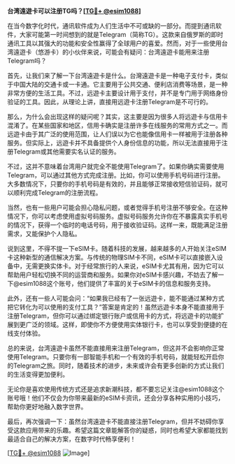 **台湾遠遊卡可以注册TG吗？[[TG💪+ @esim1088](https://t.me/s/esim1088)]**

在当今数字化时代，通讯软件成为人们生活中不可或缺的一部分。而提到通讯软件，大家可能第一时间想到的就是Telegram（简称TG）。这款来自俄罗斯的即时通讯工具以其强大的功能和安全性赢得了全球用户的喜爱。然而，对于一些使用台湾遠遊卡（悠游卡）的小伙伴来说，可能会有疑问：台湾遠遊卡能用来注册Telegram吗？

首先，让我们来了解一下台湾遠遊卡是什么。台灣遠遊卡是一种电子支付卡，类似于中国大陆的交通卡或一卡通。它主要用于公共交通、便利店消费等场景，是一种非常方便的生活工具。不过，远遊卡主要设计用于支付，并不是专门用于网络身份验证的工具。因此，从理论上讲，直接用远遊卡注册Telegram是不可行的。

那么，为什么会出现这样的疑问呢？其实，这主要是因为很多人将远遊卡与信用卡混淆了。在某些国家和地区，信用卡确实是注册许多在线服务的常用方式之一。而远遊卡由于其广泛的使用范围，让人们误以为它也能像信用卡一样被用于注册各种服务。但实际上，远遊卡并不具备提供个人身份信息的功能，所以无法直接用于注册Telegram或其他需要实名认证的服务。

不过，这并不意味着台湾用户就完全不能使用Telegram了。如果你确实需要使用Telegram，可以通过其他方式完成注册。比如，你可以使用手机号码进行注册。大多数情况下，只要你的手机号码是有效的，并且能够正常接收短信验证码，就可以顺利完成Telegram的注册流程。

当然，也有一些用户可能会担心隐私问题，或者觉得手机号注册不够安全。在这种情况下，你可以考虑使用虚拟号码服务。虚拟号码服务允许你在不暴露真实手机号的情况下，获得一个临时的电话号码，用于接收验证码。这样一来，既能满足注册需求，又能保护个人隐私。

说到这里，不得不提一下eSIM卡。随着科技的发展，越来越多的人开始关注eSIM卡这种新型的通信解决方案。与传统的物理SIM卡不同，eSIM卡可以直接嵌入设备中，无需更换实体卡。对于经常旅行的人来说，eSIM卡尤其有用，因为它可以帮助用户轻松切换不同的运营商和服务。如果你对eSIM卡感兴趣，不妨去了解一下@esim1088这个账号，他们提供了丰富的关于eSIM卡的信息和服务支持。

此外，还有一些人可能会问：“如果我已经有了一张远遊卡，能不能通过某种方式把它转化为可以使用的支付工具？”答案是肯定的！虽然远遊卡本身不能直接用于注册Telegram，但你可以通过绑定银行账户或信用卡的方式，将远遊卡的功能扩展到更广泛的领域。这样，即使你不方便使用实体银行卡，也可以享受到便捷的在线支付体验。

总的来说，台湾遠遊卡虽然不能直接用来注册Telegram，但这并不会影响你正常使用Telegram。只要你有一部智能手机和一个有效的手机号码，就能轻松开启你的Telegram之旅。同时，随着技术的进步，未来或许会有更多创新的方式让我们的生活变得更加便利。

无论你是喜欢使用传统方式还是追求新潮科技，都不要忘记关注@esim1088这个账号哦！他们不仅会为你带来最新的eSIM卡资讯，还会分享各种实用的小技巧，帮助你更好地融入数字世界。

最后，再次强调一下：虽然台湾遠遊卡不能直接注册Telegram，但并不妨碍你享受这款应用带来的乐趣。希望这篇文章能解答你的疑惑，同时也希望大家都能找到最适合自己的解决方案，在数字时代畅享便利！

[[TG💪+ @esim1088](https://t.me/s/esim1088) ![Image](https://i.postimg.cc/4NQfJmqS/Snipaste-2025-05-13-00-14-12.png)]